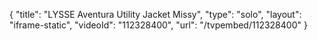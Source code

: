 {
    "title": "LYSSE Aventura Utility Jacket  Missy",
    "type": "solo",
    "layout": "iframe-static",
    "videoId": "112328400",
    "url": "\/tvpembed\/112328400"
}